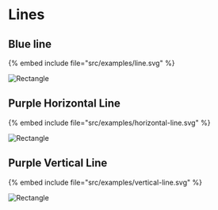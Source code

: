 # Lines


## Blue line

{% embed include file="src/examples/line.svg" %}

![Rectangle](/examples/line.svg)

## Purple Horizontal Line

{% embed include file="src/examples/horizontal-line.svg" %}

![Rectangle](/examples/horizontal-line.svg)

## Purple Vertical Line

{% embed include file="src/examples/vertical-line.svg" %}

![Rectangle](/examples/vertical-line.svg)


